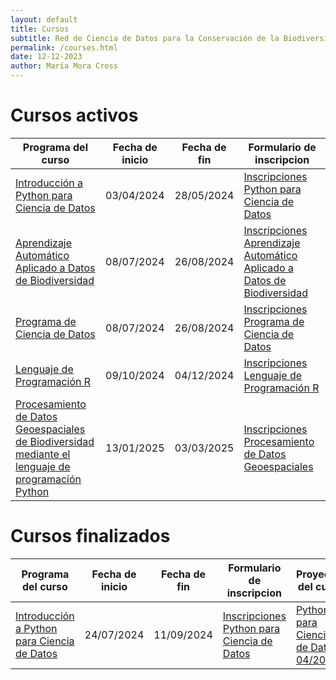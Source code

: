 ```yaml
---
layout: default
title: Cursos
subtitle: Red de Ciencia de Datos para la Conservación de la Biodiversidad Mesoamericana
permalink: /courses.html
date: 12-12-2023
author: María Mora Cross
---
```



# Cursos activos

| Programa del curso | Fecha de inicio | Fecha de fin | Formulario de inscripcion |
| -------------------------------------------------------------------- | :--------: | :--------: | ------------------------- |
| [Introducción a Python para Ciencia de Datos][python_julio] | 03/04/2024 | 28/05/2024 | [Inscripciones Python para Ciencia de Datos][python_julio_form] |
| [Aprendizaje Automático Aplicado a Datos de Biodiversidad][ML_julio] | 08/07/2024 | 26/08/2024 | [Inscripciones Aprendizaje Automático Aplicado a Datos de Biodiversidad][ML_julio_form] |
| [Programa de Ciencia de Datos][ds_julio]                             | 08/07/2024 | 26/08/2024 | [Inscripciones Programa de Ciencia de Datos][ds_julio_form] |
| [Lenguaje de Programación R][lenguaje_R]                             | 09/10/2024 |  04/12/2024 | [Inscripciones Lenguaje de Programación R][lenguaje_R_form] |
| [Procesamiento de Datos Geoespaciales de Biodiversidad mediante el lenguaje de programación Python][GIS]                             | 13/01/2025 |  03/03/2025 | [Inscripciones Procesamiento de Datos Geoespaciales][GIS_form] |


# Cursos finalizados

| Programa del curso | Fecha de inicio | Fecha de fin | Formulario de inscripcion | Proyectos del curso |
| ----------------------------------------------------------- | :--------: | :--------: | ------------------------- | ------------------ |
| [Introducción a Python para Ciencia de Datos][python_abril]          | 24/07/2024 | 11/09/2024 | [Inscripciones Python para Ciencia de Datos][python_abril_form] | [Python para Ciencia de Datos 04/2024][python_abril_proyectos]|


<!-- Python Julio 2024-->
[python_julio]:/cursos/2024-07-python-ciencia-datos.html
[python_julio_form]:https://forms.gle/Z5qZ9rgy1WoVavc69

<!-- ML Julio 2024-->
[ML_julio]:/cursos/2024-06-machine-learning.html
[ML_julio_form]:https://forms.gle/SojwgcUT1iN3Sn1H6

<!-- Ciencia de Datos Julio 2024-->
[ds_julio]:/formularios/invitacion-ciencia-datos.html
[ds_julio_form]:https://forms.gle/VA7xoS22GckH2S396

<!-- Python Abril 2024-->
[python_abril]:/cursos/2024-03-python-ciencia-datos.html
[python_abril_form]:https://forms.gle/XbZCbuSoV33FiPc1A
[python_abril_proyectos]:/proyectos/2024-04-python-ciencia-datos.html

<!-- Lenguaje de Programación R-->
[lenguaje_R]:/cursos/2024-08-lenguaje-programacion-R.html
[lenguaje_R_form]: https://docs.google.com/forms/d/e/1FAIpQLSdND7N3UCjgXMbDp6ULa6TGbbnYhrCSA0rpcvrNhqKR1D42rQ/viewform?usp=sharing

<!-- GIS-->
[GIS]:/cursos/2024-12-sistemas-informacion-geografica.html
[GIS_form]: https://docs.google.com/forms/d/e/1FAIpQLSeb35GlNsgWKTpKUINvkFK-hNwGk1J4aXpGy2oXYcNmMkUeLg/viewform